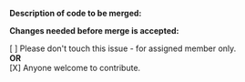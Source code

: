**Description of code to be merged:**

**Changes needed before merge is accepted:**

[ ] Please don't touch this issue - for assigned member only. <br /> 
**OR** <br /> 
[X] Anyone welcome to contribute.